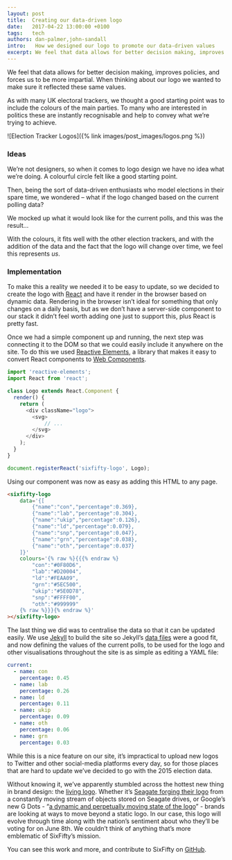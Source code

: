 ```yaml
---
layout: post
title:  Creating our data-driven logo
date:   2017-04-22 13:00:00 +0100
tags:   tech
authors: dan-palmer,john-sandall
intro:   How we designed our logo to promote our data-driven values
excerpt: We feel that data allows for better decision making, improves policies, and forces us to be more impartial. When thinking about our logo we wanted to make sure it reflected these same values.
---
```


We feel that data allows for better decision making, improves policies, and forces us to be more impartial. When thinking about our logo we wanted to make sure it reflected these same values.

As with many UK electoral trackers, we thought a good starting point was to include the colours of the main parties. To many who are interested in politics these are instantly recognisable and help to convey what we’re trying to achieve.

![Election Tracker Logos]({% link images/post_images/logos.png %})

### Ideas

We’re not designers, so when it comes to logo design we have no idea what we’re doing. A colourful circle felt like a good starting point.

<p class="text-center">
    <!-- Equal distribution -->
    <sixfifty-logo
        data='{[{"name":"con","percentage":0.16666666667},{"name":"lab","percentage":0.16666666667},{"name":"ld","percentage":0.16666666667},{"name":"ukip","percentage":0.16666666667},{"name":"oth","percentage":0.16666666667},{"name":"grn","percentage":0.16666666667}]}'
        colours='{% raw %}{{% endraw %}{{ site.data.colours.parties | jsonify }}{% raw %}}{% endraw %}'
    ></sixfifty-logo>
</p>

Then, being the sort of data-driven enthusiasts who model elections in their spare time,  we wondered – what if the logo changed based on the current polling data?

We mocked up what it would look like for the current polls, and this was the result…

<p class="text-center">
    <!-- Polls 2017/04/20 -->
    <sixfifty-logo
        data='{[{"name":"con","percentage":0.45},{"name":"lab","percentage":0.26},{"name":"ld","percentage":0.11},{"name":"ukip","percentage":0.09},{"name":"oth","percentage":0.06},{"name":"grn","percentage":0.03}]}'
        colours='{% raw %}{{% endraw %}{{ site.data.colours.parties | jsonify }}{% raw %}}{% endraw %}'
    ></sixfifty-logo>
</p>

With the colours, it fits well with the other election trackers, and with the addition of the data and the fact that the logo will change over time, we feel this represents _us_.

### Implementation

To make this a reality we needed it to be easy to update, so we decided to create the logo with [React][react] and have it render in the browser based on dynamic data. Rendering in the browser isn’t ideal for something that only changes on a daily basis, but as we don’t have a server-side component to our stack it didn’t feel worth adding one just to support this, plus React is pretty fast.

Once we had a simple component up and running, the next step was connecting it to the DOM so that we could easily include it anywhere on the site. To do this we used [Reactive Elements][reactive-elements], a library that makes it easy to convert React components to [Web Components][web-components].

```js
import 'reactive-elements';
import React from 'react';

class Logo extends React.Component {
  render() {
    return (
      <div className="logo">
        <svg>
            // ...
        </svg>
      </div>
    );
  }
}

document.registerReact('sixfifty-logo', Logo);
```

Using our component was now as easy as adding this HTML to any page.

```html
<sixfifty-logo
    data='{[
        {"name":"con","percentage":0.369},
        {"name":"lab","percentage":0.304},
        {"name":"ukip","percentage":0.126},
        {"name":"ld","percentage":0.079},
        {"name":"snp","percentage":0.047},
        {"name":"grn","percentage":0.038},
        {"name":"oth","percentage":0.037}
    ]}'
    colours='{% raw %}{{{% endraw %}
        "con":"#0F80D6",
        "lab":"#D20004",
        "ld":"#FEAA09",
        "grn":"#5EC500",
        "ukip":"#5E0D78",
        "snp":"#FFFF00",
        "oth":"#999999"
    {% raw %}}}{% endraw %}'
></sixfifty-logo>
```

The last thing we did was to centralise the data so that it can be updated easily. We use [Jekyll][jekyll] to build the site so Jekyll’s [data files][jekyll-datafiles] were a good fit, and now defining the values of the current polls, to be used for the logo and other visualisations throughout the site is as simple as editing a YAML file:

```yaml
current:
  - name: con
    percentage: 0.45
  - name: lab
    percentage: 0.26
  - name: ld
    percentage: 0.11
  - name: ukip
    percentage: 0.09
  - name: oth
    percentage: 0.06
  - name: grn
    percentage: 0.03
```

While this is a nice feature on our site, it’s impractical to upload new logos to Twitter and other social-media platforms every day, so for those places that are hard to update we’ve decided to go with the 2015 election data.

<p class="text-center">
    <!-- 2015 results -->
    <sixfifty-logo
        data='{% raw %}{{% endraw %}{{ site.data.votes_2015.results | jsonify }}{% raw %}}{% endraw %}'
        colours='{% raw %}{{% endraw %}{{ site.data.colours.parties | jsonify }}{% raw %}}{% endraw %}'
    ></sixfifty-logo>
</p>

Without knowing it, we’ve apparently stumbled across the hottest new thing in brand design: the [living logo][living-logo]. Whether it’s [Seagate forging their logo][seagate-logo] from a constantly moving stream of objects stored on Seagate drives, or Google’s new G Dots - “[a dynamic and perpetually moving state of the logo][g-dots]” - brands are looking at ways to move beyond a static logo. In our case, this logo will evolve through time along with the nation’s sentiment about who they’ll be voting for on June 8th. We couldn’t think of anything that’s more emblematic of SixFifty’s mission.

You can see this work and more, and contribute to SixFifty on [GitHub][sixfifty-source].

[sixfifty-source]: https://github.com/six50/sixfifty
[react]: https://facebook.github.io/react/
[reactive-elements]: https://github.com/PixelsCommander/ReactiveElements
[web-components]: https://en.wikipedia.org/wiki/Web_Components
[jekyll]: https://jekyllrb.com/
[jekyll-datafiles]: https://jekyllrb.com/docs/datafiles/
[living-logo]: http://30kft.studioscience.com/living-logos-corporate-identity-in-a-time-of-constant-change/
[seagate-logo]: https://vimeo.com/121681674
[g-dots]: https://design.google.com/articles/evolving-the-google-identity/
